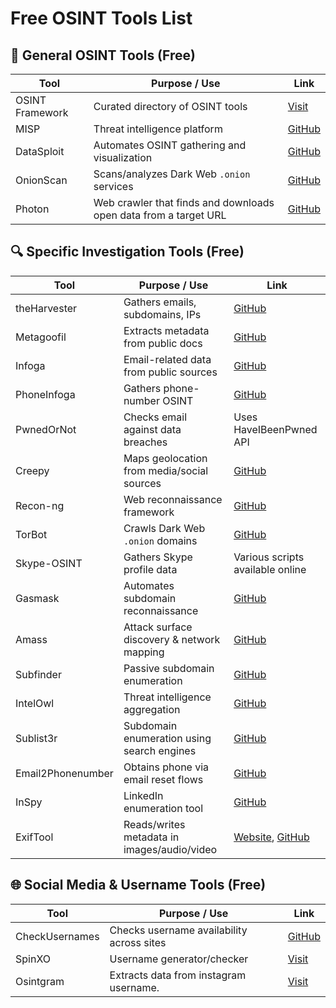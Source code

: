 
# Free OSINT Tools List

## 🔧 General OSINT Tools (Free)

| Tool              | Purpose / Use | Link |
|------------------|----------------|------|
| OSINT Framework | Curated directory of OSINT tools | [Visit](https://osintframework.com/) |
| MISP | Threat intelligence platform | [GitHub](https://github.com/MISP/MISP) |
| DataSploit | Automates OSINT gathering and visualization | [GitHub](https://github.com/datasploit/datasploit) |
| OnionScan | Scans/analyzes Dark Web `.onion` services | [GitHub](https://github.com/s-rah/onionscan) |
| Photon | Web crawler that finds and downloads open data from a target URL| [GitHub](https://github.com/s0md3v/Photon) |

## 🔍 Specific Investigation Tools (Free)

| Tool | Purpose / Use | Link |
|------|----------------|------|
| theHarvester | Gathers emails, subdomains, IPs | [GitHub](https://github.com/laramies/theHarvester) |
| Metagoofil | Extracts metadata from public docs | [GitHub](https://github.com/laramies/metagoofil) |
| Infoga | Email-related data from public sources | [GitHub](https://github.com/m4ll0k/Infoga) |
| PhoneInfoga | Gathers phone-number OSINT | [GitHub](https://github.com/sundowndev/PhoneInfoga) |
| PwnedOrNot | Checks email against data breaches | Uses HaveIBeenPwned API |
| Creepy | Maps geolocation from media/social sources | [GitHub](https://github.com/ilektrojohn/creepy) |
| Recon-ng | Web reconnaissance framework | [GitHub](https://github.com/lanmaster53/recon-ng) |
| TorBot | Crawls Dark Web `.onion` domains | [GitHub](https://github.com/yitsushi/TorBot) |
| Skype-OSINT | Gathers Skype profile data | Various scripts available online |
| Gasmask | Automates subdomain reconnaissance | [GitHub](https://github.com/tillson/gasmask) |
| Amass | Attack surface discovery & network mapping | [GitHub](https://github.com/owasp-amass/amass) |
| Subfinder | Passive subdomain enumeration | [GitHub](https://github.com/projectdiscovery/subfinder) |
| IntelOwl | Threat intelligence aggregation | [GitHub](https://github.com/intelowlproject/IntelOwl) |
| Sublist3r | Subdomain enumeration using search engines | [GitHub](https://github.com/aboul3la/Sublist3r) |
| Email2Phonenumber | Obtains phone via email reset flows | [GitHub](https://github.com/martinvigo/email2phonenumber) |
| InSpy | LinkedIn enumeration tool | [GitHub](https://github.com/jobroche/InSpy) |
| ExifTool | Reads/writes metadata in images/audio/video | [Website](https://exiftool.org/), [GitHub](https://github.com/exiftool/exiftool) |

## 🌐 Social Media & Username Tools (Free)

| Tool | Purpose / Use | Link |
|------|----------------|------|
| CheckUsernames | Checks username availability across sites | [GitHub](https://github.com/) |
| SpinXO | Username generator/checker | [Visit](https://www.spinxo.com/) |
| Osintgram |  Extracts data from instagram  username. | [Visit](https://github.com/Datalux/Osintgram) |
